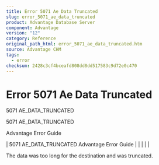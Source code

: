 ```yaml
---
title: Error 5071 Ae Data Truncated
slug: error_5071_ae_data_truncated
product: Advantage Database Server
component: Advantage
version: "12"
category: Reference
original_path_html: error_5071_ae_data_truncated.htm
source: Advantage CHM
tags:
  - error
checksum: 2428c3cf4bceafd808dd8dd517583c9d72e0c470
---
```


# Error 5071 Ae Data Truncated

5071 AE\_DATA\_TRUNCATED

5071 AE\_DATA\_TRUNCATED

Advantage Error Guide

| 5071 AE\_DATA\_TRUNCATED  Advantage Error Guide |  |  |  |  |

The data was too long for the destination and was truncated.
